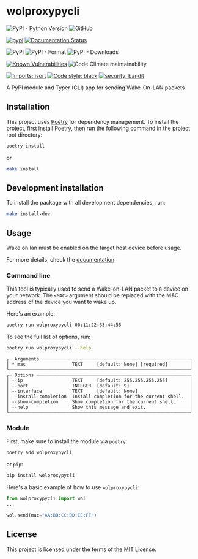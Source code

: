 # wolproxypycli
![PyPI - Python Version](https://img.shields.io/pypi/pyversions/wolproxypycli)
![GitHub](https://img.shields.io/github/license/bateman/wolproxypycli)

[![pypi](https://github.com/bateman/wolproxypycli/actions/workflows/publish.yml/badge.svg)](https://github.com/bateman/wolproxypycli/actions/workflows/publish.yml)
[![Documentation Status](https://readthedocs.org/projects/wolproxypycli/badge/?version=latest)](https://wolproxypycli.readthedocs.io/en/latest/?badge=latest)


![PyPI](https://img.shields.io/pypi/v/wolproxypycli)
![PyPI - Format](https://img.shields.io/pypi/format/wolproxypycli)
![PyPI - Downloads](https://img.shields.io/pypi/dm/wolproxypycli)


[![Known Vulnerabilities](https://snyk.io/test/github/bateman/wolproxypycli/badge.svg)](https://snyk.io/test/github/bateman/wolproxypycli)
![Code Climate maintainability](https://img.shields.io/codeclimate/maintainability/bateman/wolproxypycli)

[![Imports: isort](https://img.shields.io/badge/%20imports-isort-%231674b1?style=flat&labelColor=ef8336)](https://pycqa.github.io/isort/)
[![Code style: black](https://img.shields.io/badge/code%20style-black-000000.svg)](https://github.com/psf/black)
[![security: bandit](https://img.shields.io/badge/security-bandit-yellow.svg)](https://github.com/PyCQA/bandit)

A PyPI module and Typer (CLI) app for sending Wake-On-LAN packets

## Installation

This project uses [Poetry](https://python-poetry.org/) for dependency management. To install the project, first install Poetry, then run the following command in the project root directory:

```bash
poetry install
```

or

```bash
make install
```

## Development installation
To install the package with all development dependencies, run:

```bash
make install-dev
```


## Usage

Wake on lan must be enabled on the target host device before usage.

For more details, check the [documentation](https://wolproxypycli.readthedocs.io/en/latest).

### Command line

This tool is typically used to send a Wake-on-LAN packet to a device on your network. The `<MAC>` argument should be replaced with the MAC address of the device you want to wake up.

Here's an example:

```bash
poetry run wolproxypycli 00:11:22:33:44:55
```

To see the full list of options, run:

```bash
poetry run wolproxypycli --help
```

```
╭─ Arguments ──────────────────────────────────────────────────────╮
│ * mac                 TEXT     [default: None] [required]        │
╰──────────────────────────────────────────────────────────────────╯
╭─ Options ────────────────────────────────────────────────────────╮
│ --ip                  TEXT     [default: 255.255.255.255]        │
│ --port                INTEGER  [default: 9]                      │
│ --interface           TEXT     [default: None]                   │
│ --install-completion  Install completion for the current shell.  │
│ --show-completion     Show completion for the current shell.     │
│ --help                Show this message and exit.                │
╰──────────────────────────────────────────────────────────────────╯
```

### Module

First, make sure to install the module via `poetry`:

```bash
poetry add wolproxypycli
```

or `pip`:

```bash
pip install wolproxypycli
```

Here's a basic example of how to use `wolproxypycli`:

```python
from wolproxypycli import wol
...

wol.send(mac="AA:BB:CC:DD:EE:FF")
```

## License

This project is licensed under the terms of the [MIT License](LICENSE).
